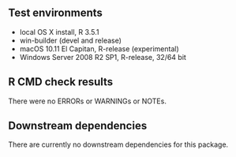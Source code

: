 Test environments
-----------------

-   local OS X install, R 3.5.1
-   win-builder (devel and release)
-   macOS 10.11 El Capitan, R-release (experimental)
-   Windows Server 2008 R2 SP1, R-release, 32/64 bit

R CMD check results
-------------------

There were no ERRORs or WARNINGs or NOTEs.

Downstream dependencies
-----------------------

There are currently no downstream dependencies for this package.
